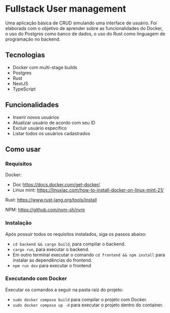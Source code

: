 

# Fullstack User management
Uma aplicação básica de CRUD simulando uma interface de usuário. Foi elaborada com o objetivo de aprender sobre as funcionalidades do Docker, o uso do Postgres como banco de dados, o uso do Rust como linguagem de programação no backend.

## Tecnologias
* Docker com multi-stage builds
* Postgres
* Rust
* NextJS
* TypeScript


## Funcionalidades
* Inserir novos usuários
* Atualizar usuário de acordo com seu ID
* Excluir usuário específico
* Listar todos os usuários cadastrados

## Como usar

### Requisitos
Docker:
* Doc https://docs.docker.com/get-docker/
* Linux mint: https://linuxiac.com/how-to-install-docker-on-linux-mint-21/

Rust:
https://www.rust-lang.org/tools/install

NPM: https://github.com/nvm-sh/nvm

### Instalação
Após possuir todos os requisitos instalados, siga os passos abaixo:

* `cd backend && cargo build`, para compilar o backend.
* `cargo run`, para executar o backend.
* Em outro terminal executar o comando `cd frontend && npm install` para instalar as dependências do frontend.
* `npm run dev` para executar o frontend

### Executando com Docker
Executar os comandos a seguir na pasta raiz do projeto:
* `sudo docker compose build` para compilar o projeto com Docker.
* `sudo docker compose up -d` para executar o projeto dentro do container.
